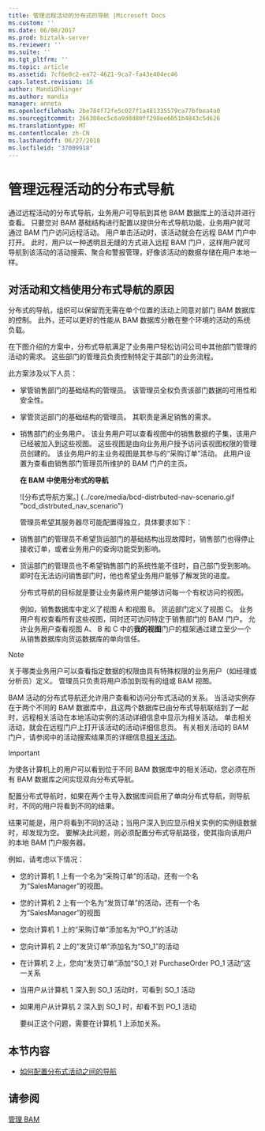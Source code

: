 ```yaml
---
title: 管理远程活动的分布式的导航 |Microsoft Docs
ms.custom: ''
ms.date: 06/08/2017
ms.prod: biztalk-server
ms.reviewer: ''
ms.suite: ''
ms.tgt_pltfrm: ''
ms.topic: article
ms.assetid: 7cf6e0c2-ea72-4621-9ca7-fa43e404ec46
caps.latest.revision: 16
author: MandiOhlinger
ms.author: mandia
manager: anneta
ms.openlocfilehash: 2be784f72fe5c027f1a481335579ca77bfbea4a0
ms.sourcegitcommit: 266308ec5c6a9d8d80ff298ee6051b4843c5d626
ms.translationtype: MT
ms.contentlocale: zh-CN
ms.lasthandoff: 06/27/2018
ms.locfileid: "37009918"
---
```

# <a name="managing-distributed-navigation-of-remote-activities"></a>管理远程活动的分布式导航
通过远程活动的分布式导航，业务用户可导航到其他 BAM 数据库上的活动并进行查看。 只要您对 BAM 基础结构进行配置以提供分布式导航功能，业务用户就可通过 BAM 门户访问远程活动。 用户单击活动时，该活动就会在远程 BAM 门户中打开。 此时，用户以一种透明且无缝的方式进入远程 BAM 门户，这样用户就可导航到该活动的活动搜索、聚合和警报管理，好像该活动的数据存储在用户本地一样。  
  
## <a name="why-use-distributed-navigation-of-activities-and-documents"></a>对活动和文档使用分布式导航的原因  
 分布式的导航，组织可以保留而无需在单个位置的活动上同意对部门 BAM 数据库的控制。 此外，还可以更好的性能从 BAM 数据库分散在整个环境的活动的系统负载。  
  
 在下图介绍的方案中，分布式导航满足了业务用户轻松访问公司中其他部门管理的活动的需求。 这些部门的管理员负责控制特定于其部门的业务流程。  
  
 此方案涉及以下人员：  
  
- 掌管销售部门的基础结构的管理员。 该管理员全权负责该部门数据的可用性和安全性。  
  
- 掌管货运部门的基础结构的管理员。 其职责是满足销售的需求。  
  
- 销售部门的业务用户。 该业务用户可以查看视图中的销售数据的子集，该用户已经被加入到这些视图。 这些视图是由向业务用户授予访问该视图权限的管理员创建的。 该业务用户的主业务视图是其参与的“采购订单”活动。 此用户设置为查看由销售部门管理员所维护的 BAM 门户的主页。  
  
  **在 BAM 中使用分布式的导航**  
  
  ![分布式导航方案。] (../core/media/bcd-distrbuted-nav-scenario.gif "bcd_distrbuted_nav_scenario")  
  
  管理员希望其服务器尽可能配置得独立，具体要求如下：  
  
- 销售部门的管理员不希望货运部门的基础结构出现故障时，销售部门也得停止接收订单，或者业务用户的查询功能受到影响。  
  
- 货运部门的管理员也不希望销售部门的系统性能不佳时，自己部门受到影响。 即时在无法访问销售部门时，他也希望业务用户能够了解发货的进度。  
  
  分布式导航的目标就是要让业务最终用户能够访问每一个有权访问的视图。  
  
  例如，销售数据库中定义了视图 A 和视图 B。 货运部门定义了视图 C。 业务用户有权查看所有这些视图，同时还可访问特定于销售部门的 BAM 门户。 允许业务用户查看视图 A、 B 和 C 中的**我的视图**门户的框架通过建立至少一个从销售数据库向货运数据库的单向信任。  
  
> [!NOTE]
>  关于哪类业务用户可以查看指定数据的权限由具有特殊权限的业务用户（如经理或分析员）定义。 管理员只负责将用户添加到现有的组或 BAM 视图。  
  
 BAM 活动的分布式导航还允许用户查看和访问分布式活动的关系。 当活动实例存在于两个不同的 BAM 数据库中，且这两个数据库已由分布式导航联结到了一起时，远程相关活动在本地活动实例的活动详细信息中显示为相关活动。 单击相关活动，就会在远程门户上打开该活动的活动详细信息页。 有关相关活动的 BAM 门户，请参阅中的活动搜索结果页的详细信息[相关活动](../core/related-activities.md)。  
  
> [!IMPORTANT]
>  为使各计算机上的用户可以看到位于不同 BAM 数据库中的相关活动，您必须在所有 BAM 数据库之间实现双向分布式导航。  
  
 配置分布式导航时，如果在两个主导入数据库间启用了单向分布式导航，则导航时，不同的用户将看到不同的结果。  
  
 结果可能是，用户将看到不同的活动；当用户深入到应显示相关实例的实例级数据时，却发现为空。 要解决此问题，则必须配置分布式导航路径，使其指向该用户的本地 BAM 门户服务器。  
  
 例如，请考虑以下情况：  
  
- 您的计算机 1 上有一个名为“采购订单”的活动，还有一个名为“SalesManager”的视图。  
  
- 您的计算机 2 上有一个名为“发货订单”的活动，还有一个名为“SalesManager”的视图  
  
- 您向计算机 1 上的“采购订单”添加名为“PO_1”的活动  
  
- 您向计算机 2 上的“发货订单”添加名为“SO_1”的活动  
  
- 在计算机 2 上，您向“发货订单”添加“SO_1 对 PurchaseOrder PO_1 活动”这一关系  
  
- 当用户从计算机 1 深入到 SO_1 活动时，可看到 SO_1 活动  
  
- 如果用户从计算机 2 深入到 SO_1 时，却看不到 PO_1 活动  
  
  要纠正这个问题，需要在计算机 1 上添加关系。  
  
## <a name="in-this-section"></a>本节内容  
  
-   [如何配置分布式活动之间的导航](../core/how-to-configure-navigation-between-distributed-activities.md)  
  
## <a name="see-also"></a>请参阅  
 [管理 BAM](../core/managing-bam.md)